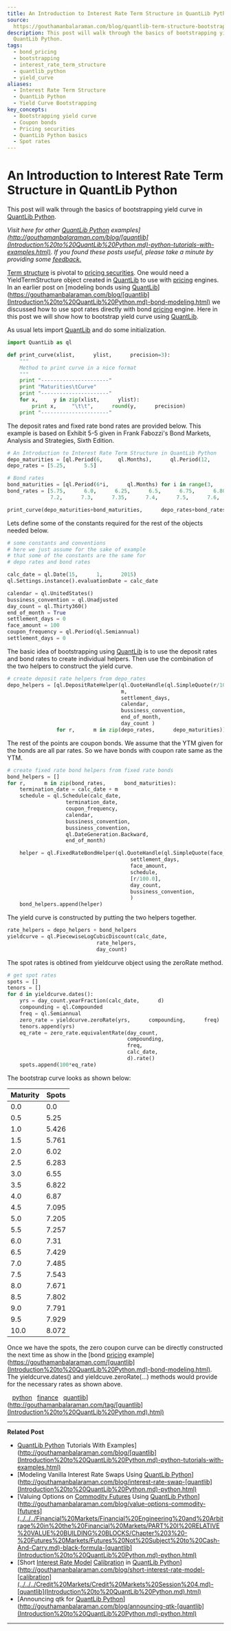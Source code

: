 ```yaml
---
title: An Introduction to Interest Rate Term Structure in QuantLib Python
source: 
  https://gouthamanbalaraman.com/blog/quantlib-term-structure-bootstrap-yield-curve.html
description: This post will walk through the basics of bootstrapping yield curve in
  QuantLib Python.
tags:
  - bond_pricing
  - bootstrapping
  - interest_rate_term_structure
  - quantlib_python
  - yield_curve
aliases:
  - Interest Rate Term Structure
  - QuantLib Python
  - Yield Curve Bootstrapping
key_concepts:
  - Bootstrapping yield curve
  - Coupon bonds
  - Pricing securities
  - QuantLib Python basics
  - Spot rates
---
```


# An Introduction to Interest Rate Term Structure in QuantLib Python

This post will walk through the basics of bootstrapping yield curve in [QuantLib Python](Valuing%20Callable%20Bonds%20Using%20QuantLib%20Python.md).

*Visit here for other [QuantLib Python]([Valuing%20Callable%20Bonds%20Using%20QuantLib%20Python) examples](http://gouthamanbalaraman.com/blog/[quantlib](Introduction%20to%20QuantLib%20Python.md)-python-tutorials-with-examples.html). If you found these posts useful,  please take a minute by providing some [feedback.](https://docs.google.com/forms/d/e/1FAIpQLSdFdJ768HKmIyJmaVRHBUJNY5NyQl6vr0GZvSkx-bUfIloNZA/viewform)*

[Term structure](../../../Financial%20Markets/Fixed%20Income%20Securities%20Tools%20for%20Today's%20Markets/Chapter%209/The%20Vasicek%20Model.md) is pivotal to [pricing securities](.md). One would need a YieldTermStructure object created in [QuantLib](Introduction%20to%20QuantLib%20Python.md) to use with [pricing](../../../Financial%20Markets/Fixed%20Income%20Securities%20Tools%20for%20Today's%20Markets/Chapter%207/Arbitrage%20Pricing%20of%20Derivatives.md) engines. In an earlier post on [modeling bonds using [QuantLib](Introduction%20to%20QuantLib%20Python.md)](https://gouthamanbalaraman.com/blog/[quantlib](Introduction%20to%20QuantLib%20Python.md)-bond-modeling.html) we discussed how to use spot rates directly with bond [pricing](../../../Financial%20Markets/Fixed%20Income%20Securities%20Tools%20for%20Today's%20Markets/Chapter%207/Arbitrage%20Pricing%20of%20Derivatives.md) engine. Here in this post we will show how to bootstrap yield curve using [QuantLib](Introduction%20to%20QuantLib%20Python.md).

As usual lets import [QuantLib](Introduction%20to%20QuantLib%20Python.md) and do some initialization.
```python
import QuantLib as ql

def print_curve(xlist,      ylist,      precision=3):
    """
    Method to print curve in a nice format
    """
    print "----------------------"
    print "Maturities\tCurve"
    print "----------------------"
    for x,     y in zip(xlist,      ylist):
        print x,     "\t\t",      round(y,      precision)
    print "----------------------"
```

The deposit rates and fixed rate bond rates are provided below. This example is based on Exhibit 5-5 given in Frank Fabozzi's Bond Markets,  Analysis and Strategies,  Sixth Edition.
```python
# An Introduction to Interest Rate Term Structure in QuantLib Python
depo_maturities = [ql.Period(6,     ql.Months),      ql.Period(12,      ql.Months)]
depo_rates = [5.25,      5.5]

# Bond rates
bond_maturities = [ql.Period(6*i,      ql.Months) for i in range(3,     21)]
bond_rates = [5.75,      6.0,      6.25,      6.5,      6.75,      6.80,      7.00,      7.1,      7.15,     
              7.2,      7.3,      7.35,      7.4,      7.5,      7.6,      7.6,      7.7,      7.8]

print_curve(depo_maturities+bond_maturities,      depo_rates+bond_rates)
```

Lets define some of the constants required for the rest of the objects needed below.
```python
# some constants and conventions
# here we just assume for the sake of example
# that some of the constants are the same for
# depo rates and bond rates

calc_date = ql.Date(15,      1,      2015)
ql.Settings.instance().evaluationDate = calc_date

calendar = ql.UnitedStates()
bussiness_convention = ql.Unadjusted
day_count = ql.Thirty360()
end_of_month = True
settlement_days = 0
face_amount = 100
coupon_frequency = ql.Period(ql.Semiannual)
settlement_days = 0
```

The basic idea of bootstrapping using [QuantLib](Introduction%20to%20QuantLib%20Python.md) is to use the deposit rates and bond rates to create individual helpers. Then use the combination of the two helpers to construct the yield curve.
```python
# create deposit rate helpers from depo_rates
depo_helpers = [ql.DepositRateHelper(ql.QuoteHandle(ql.SimpleQuote(r/100.0)),     
                                     m,     
                                     settlement_days,     
                                     calendar,     
                                     bussiness_convention,     
                                     end_of_month,     
                                     day_count )
                for r,      m in zip(depo_rates,      depo_maturities)]
```

The rest of the points are coupon bonds. We assume that the YTM given for the bonds are all par rates. So we have bonds with coupon rate same as the YTM.
```python
# create fixed rate bond helpers from fixed rate bonds
bond_helpers = []
for r,      m in zip(bond_rates,      bond_maturities):
    termination_date = calc_date + m
    schedule = ql.Schedule(calc_date,     
                   termination_date,     
                   coupon_frequency,     
                   calendar,     
                   bussiness_convention,     
                   bussiness_convention,     
                   ql.DateGeneration.Backward,     
                   end_of_month)

    helper = ql.FixedRateBondHelper(ql.QuoteHandle(ql.SimpleQuote(face_amount)),     
                                        settlement_days,     
                                        face_amount,     
                                        schedule,     
                                        [r/100.0],     
                                        day_count,     
                                        bussiness_convention,     
                                        )
    bond_helpers.append(helper)
```

The yield curve is constructed by putting the two helpers together.
```python
rate_helpers = depo_helpers + bond_helpers
yieldcurve = ql.PiecewiseLogCubicDiscount(calc_date,     
                             rate_helpers,     
                             day_count)
```

The spot rates is obtined from yieldcurve object using the zeroRate method.
```python
# get spot rates
spots = []
tenors = []
for d in yieldcurve.dates():
    yrs = day_count.yearFraction(calc_date,      d)
    compounding = ql.Compounded
    freq = ql.Semiannual
    zero_rate = yieldcurve.zeroRate(yrs,      compounding,      freq)
    tenors.append(yrs)
    eq_rate = zero_rate.equivalentRate(day_count,     
                                       compounding,     
                                       freq,     
                                       calc_date,     
                                       d).rate()
    spots.append(100*eq_rate)
```

The bootstrap curve looks as shown below:

| Maturity | Spots |
| --- | --- |
| 0.0 | 0.0 |
| 0.5 | 5.25 |
| 1.0 | 5.426 |
| 1.5 | 5.761 |
| 2.0 | 6.02 |
| 2.5 | 6.283 |
| 3.0 | 6.55 |
| 3.5 | 6.822 |
| 4.0 | 6.87 |
| 4.5 | 7.095 |
| 5.0 | 7.205 |
| 5.5 | 7.257 |
| 6.0 | 7.31 |
| 6.5 | 7.429 |
| 7.0 | 7.485 |
| 7.5 | 7.543 |
| 8.0 | 7.671 |
| 8.5 | 7.802 |
| 9.0 | 7.791 |
| 9.5 | 7.929 |
| 10.0 | 8.072 |

Once we have the spots,  the zero coupon curve can be directly constructed the next time as show in the [bond [pricing](../../../Financial%20Markets/Fixed%20Income%20Securities%20Tools%20for%20Today's%20Markets/Chapter%207/Arbitrage%20Pricing%20of%20Derivatives.md) example](https://gouthamanbalaraman.com/[quantlib](Introduction%20to%20QuantLib%20Python.md)-bond-modeling.html). The yieldcurve.dates() and yieldcuve.zeroRate(…) methods would provide for the necessary rates as shown above.

   [python](http://gouthamanbalaraman.com/tag/python.html)   [finance](http://gouthamanbalaraman.com/tag/finance.html)   [quantlib]([Introduction%20to%20QuantLib%20Python)](http://gouthamanbalaraman.com/tag/[quantlib](Introduction%20to%20QuantLib%20Python.md).html)

---

**Related Post**

- [QuantLib Python]([Valuing%20Callable%20Bonds%20Using%20QuantLib%20Python) Tutorials With Examples](http://gouthamanbalaraman.com/blog/[quantlib](Introduction%20to%20QuantLib%20Python.md)-python-tutorials-with-examples.html)
- [Modeling Vanilla Interest Rate Swaps Using [QuantLib Python](Valuing%20Callable%20Bonds%20Using%20QuantLib%20Python.md)](http://gouthamanbalaraman.com/blog/interest-rate-swap-[quantlib](Introduction%20to%20QuantLib%20Python.md)-python.html)
- [Valuing Options on [Commodity Futures](../../../Financial%20Instruments/Financial%20Instruments%20PSET%20Solutions.md) Using [QuantLib Python](Valuing%20Callable%20Bonds%20Using%20QuantLib%20Python.md)](http://gouthamanbalaraman.com/blog/value-options-commodity-[futures](../../../Financial%20Markets/Financial%20Engineering%20and%20Arbitrage%20in%20the%20Financial%20Markets/PART%20I%20RELATIVE%20VALUE%20BUILDING%20BLOCKS/Chapter%203%20-%20Futures%20Markets/Futures%20Not%20Subject%20to%20Cash-And-Carry.md)-black-formula-[quantlib](Introduction%20to%20QuantLib%20Python.md)-python.html)
- [Short [Interest Rate Model](../../../Fixed%20Income%20Asset%20Pricing/Fixed%20Income%20Lecture%20Notes/An%20Overview%20of%20the%20Vasicek%20Short%20Rate%20Model.md) [Calibration](../../../Credit%20Markets/Credit%20Markets%20Session%204.md) in [QuantLib Python](Valuing%20Callable%20Bonds%20Using%20QuantLib%20Python.md)](http://gouthamanbalaraman.com/blog/short-interest-rate-model-[calibration](../../../Credit%20Markets/Credit%20Markets%20Session%204.md)-[quantlib](Introduction%20to%20QuantLib%20Python.md).html)
- [Announcing qtk for [QuantLib Python](Valuing%20Callable%20Bonds%20Using%20QuantLib%20Python.md)](http://gouthamanbalaraman.com/blog/announcing-qtk-[quantlib](Introduction%20to%20QuantLib%20Python.md)-python.html)

---